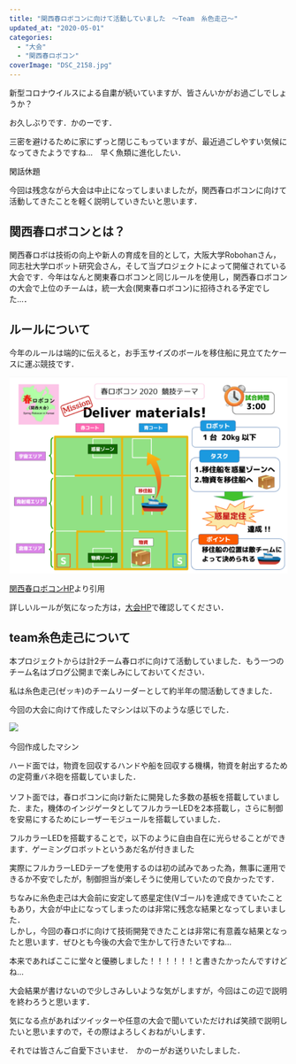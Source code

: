 ```yaml
---
title: "関西春ロボコンに向けて活動していました　～Team　糸色走己～"
updated_at: "2020-05-01"
categories: 
  - "大会"
  - "関西春ロボコン"
coverImage: "DSC_2158.jpg"
---
```


新型コロナウイルスによる自粛が続いていますが、皆さんいかがお過ごしでしょうか？  
  
お久しぶりです．かのーです．  
  
三密を避けるために家にずっと閉じこもっていますが、最近過ごしやすい気候になってきたようですね…　早く魚類に進化したい．  

閑話休題  
  
今回は残念ながら大会は中止になってしまいましたが，関西春ロボコンに向けて活動してきたことを軽く説明していきたいと思います．  

## 関西春ロボコンとは？

関西春ロボは技術の向上や新人の育成を目的として，大阪大学Robohanさん，同志社大学ロボット研究会さん，そして当プロジェクトによって開催されている大会です．今年はなんと関東春ロボコンと同じルールを使用し，関西春ロボコンの大会で上位のチームは，統一大会(関東春ロボコン)に招待される予定でした…．

## ルールについて

今年のルールは端的に伝えると，お手玉サイズのボールを移住船に見立てたケースに運ぶ競技です．  
  

![](images/rule2020_abst.png)

[関西春ロボコンHP](https://xn--tck4d2b0a0029dol2bn0r.com/rule/)より引用

詳しいルールが気になった方は，[大会HP](https://xn--tck4d2b0a0029dol2bn0r.com/)で確認してください．

## team糸色走己について

本プロジェクトからは計2チーム春ロボに向けて活動していました．もう一つのチーム名はブログ公開まで楽しみにしておいてください．

私は糸色走己(ゼッキ)のチームリーダーとして約半年の間活動してきました．  
  
今回の大会に向けて作成したマシンは以下のような感じでした．

![](https://lh3.googleusercontent.com/6e8Nh5MAaDwFc1iXcWpFbp2Dwaj5VNhsgXRIrYUSs_R_e0tHHSutK-p70uh-OfFvYFnu1u0x9whAnynt5-45tCuJaElDerk4SDfQ9yhp1KYTo2eqiDBYG93nbz3gknHjPFhwPyGMMvJxlPF5HBTW4fhA1F2mWBIz69uesm2ZxeUWDyrMiaibAi2-RXbpQQZFawJLre1aPbrj9wm69CxyZeec9cyCoVg2afHFnnODZxHwQHkzT-rW6ITyfqpTYMDoa8wquLpHCvRtizs4-S7mxqrxxHX1cmGHNzzOgYSsTb2rfvbroAhOY9Z2GTN9awQqEPba_HHdG8lJr3NvmzVtFV8AOApx1qvBQqepgAB0jPkIzDJ6uUbhz5ukWwOEW-BZ_nmRSRSvrjBwwNNJz-xE-PXDdAI7PhroAclqewfAwkdBPW3Y4sOaroJubtacQiZUlPuAQZlimVXEUapzJNKqYulxmp-IDhmyJzIIqY_3tNZqoHnDWuyUdjRQOzHvBLwgpa8N6r6OB-yUBLB4x1T23Edk0pcqYMlV3FdYMXU6YIu1pZj0cx28xrDobNGZbIpSaHwUhwBBhq9S9pnlIgw8F4uzQ0-0fIfhHuVtANFuQDjjtg-gqE-BksYA9jQaJ-Qs-fVfZ4Yk5My6gqmR3DwVv4rN93SRJt3ZL4UH4ZrQY5fhsuJX_v9wtLSs5_rpsG2o7zYuYgrZDuENWcXsV8z48rxYUTLI4LaJnB_OK1r9SHbeqhvbH7t6y2E=w791-h593-no)

今回作成したマシン

ハード面では，物資を回収するハンドや船を回収する機構，物資を射出するための定荷重バネ砲を搭載していました．  
[](https://photos.google.com/share/AF1QipNua77D2gNr9Tyhr_Qii55SHkU5fVqZ5hznGl6cbzjufuPJEbQKwCjex4jmyx-3MQ/photo/AF1QipNpatKp84eGI1Cspp49dzrjqhxv7lme_vbYOvGM?key=TnlmaTR1Y3h2bXMtRnVQclVkdGRRUThjN3F0U3Jn)  
ソフト面では，春ロボコンに向け新たに開発した多数の基板を搭載していました．また，機体のインジゲータとしてフルカラーLEDを2本搭載し，さらに制御を安易にするためにレーザーモジュールを搭載していました．  
  
フルカラーLEDを搭載することで，以下のように自由自在に光らせることができます．ゲーミングロボットというあだ名が付きました  

実際にフルカラーLEDテープを使用するのは初の試みであった為，無事に運用できるか不安でしたが，制御担当が楽しそうに使用していたので良かったです．

ちなみに糸色走己は大会前に安定して惑星定住(Vゴール)を達成できていたこともあり，大会が中止になってしまったのは非常に残念な結果となってしまいました．  
しかし，今回の春ロボに向けて技術開発できたことは非常に有意義な結果となったと思います．ぜひとも今後の大会で生かして行きたいですね…

本来であればここに堂々と優勝しました！！！！！！と書きたかったんですけどね…  
  
大会結果が書けないので少しさみしいような気がしますが，今回はこの辺で説明を終わろうと思います．  
  
気になる点があればツイッターや任意の大会で聞いていただければ笑顔で説明したいと思いますので，その際はよろしくおねがいします．  
  
それでは皆さんご自愛下さいませ．　かのーがお送りいたしました．
